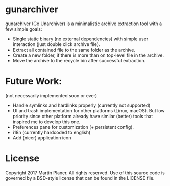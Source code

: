 # gunarchiver

gunarchiver (Go Unarchiver) is a minimalistic archive extraction tool with a few simple goals:

- Single static binary (no external dependencies) with simple user interaction (just double click archive file).
- Extract all contained file to the same folder as the archive.
- Create a new folder, if there is more than on top-level file in the archive.
- Move the archive to the recycle bin after successful extraction.

# Future Work:

(not necessarily implemented soon or ever)

- Handle symlinks and hardlinks properly (currently not supported)
- UI and trash implementation for other platforms (Linux, macOS). But low priority since other platform already have similar (better) tools that inspired me to develop this one.
- Preferences pane for customization (+ persistent config).
- i18n (currently hardcoded to english)
- Add (nicer) application icon

# License

Copyright 2017 Martin Planer. All rights reserved.
Use of this source code is governed by a BSD-style
license that can be found in the LICENSE file.
